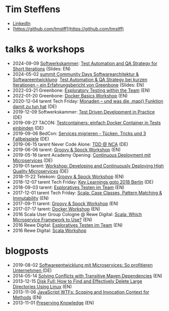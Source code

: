 # Tim Steffens

* [LinkedIn](https://www.linkedin.com/in/tim-steffens-62039268/)
* [https://github.com/tmstff](https://github.com/tmstff)


# talks & workshops

* 2024-09-09 [Softwerkskammer](https://www.softwerkskammer.org/activities/swk-cgn-2024-09-09): [Test Automation and QA Strategy for Short Iterations](slides/testing@greenbone.softwerkskammer.pdf) (Slides: EN)
* 2024-05-02 [summit Community Days Softwarearchitektur & Softwareentwicklung](https://summit-community.de/veranstaltung/softwarearchitektur-softwareentwicklung/): [Test Automation & QA Strategy bei kurzen Iterationen – ein Erfahrungsbericht von Greenbone](slides/testing@greenbone.pdf) (Slides: EN)
* 2022-03-21 Greenbone: [Exploratory Testing within the Team](slides/et.pdf) (EN)
* 2022-01-20 Greenbone: [Docker Basics Workshop](https://github.com/tmstff/docker-workshop) (EN)
* 2020-12-04 tarent Tech Friday: [Monaden – und was die .map() Funktion damit zu tun hat](2020-12_monads/README.md) (DE)
* 2019-12-09 Softwerkskammer: [Test Driven Development in Practice](https://github.com/tarent/tdd-softwerkskammer) (DE)
* 2019-09-27 TACON: [Testcontainers: einfach Docker Container in Tests einbinden](https://tmstff.github.io/2019-09-testcontainers-workshop-TaCon/) (DE)
* 2019-09-06 BedCon: [Services migrieren - Tücken, Tricks und 3 Fallbeispiele](2019-09-BedCon-Services_migrieren) (DE)
* 2019-06-15 tarent Never Code Alone: [TDD @ NCA](https://tmstff.github.io/tdd-nca) (DE)
* 2019-06-06 tarent: [Groovy & Spock Workshop](https://github.com/tmstff/groovy-workshop) (EN)
* 2019-05-16 tarent Academy Opening: [Continuous Deployment mit Microservices](slides/CD_Microservices_tarent_2019-05-16.pdf) (DE)
* 2019-01 tarent: [Workshop: Developing and Continuously Deploying High Quality Microservices](https://gitlab.com/tarent/high-quality-ci-microservices-tarent-2019-01) (DE)
* 2018-11-22 Telekom: [Groovy & Spock Workshop](https://github.com/tmstff/groovy-workshop) (EN)
* 2018-12-07 tarent Tech Friday: [Key Learnings goto 2018 Berlin](https://github.com/tmstff/2018-goto-key-learnings) (DE)
* 2018-09-03 tarent: [Exploratives Testen im Team](slides/et.pdf) (EN)
* 2017-12-01 tarent Tech Friday: [Scala: Case Classes, Pattern Matching & Immutability](https://github.com/tmstff/scala-talk-tarent-2017) (EN)
* 2017-09-11 tarent: [Groovy & Spock Workshop](https://github.com/tmstff/groovy-workshop) (EN)
* 2017-07-17 tarent: [Docker Workshop](https://github.com/tmstff/docker-workshop) (EN)
* 2016 Scala User Group Cologne @ Rewe Digital: [Scala: Which Microservice Framework to Use?](https://github.com/tmstff/scala-user-group-talk-rewe-2016) (EN)
* 2016 Rewe Digital: [Exploratives Testen im Team](slides/et.pdf) (EN)
* 2016 Rewe Digital: [Scala Workshop](https://github.com/tmstff/scala-workshop-tim)


# blogposts

* 2019-08-02 [Softwareentwicklung mit Microservices: So profitieren Unternehmen ](https://www.tarent.de/posts/softwareentwicklung-mit-microservices-so-profitieren-unternehmen/) (DE)
* 2014-05-14 [Solving Conflicts with Transitive Maven Dependencies](http://timsteffens.blogspot.com/2014/05/solving-conflicts-with-transitive-maven.html) (EN)
* 2013-12-15 [Disk Full: How to Find and Effectively Delete Large Directories Using Linux](http://timsteffens.blogspot.com/2013/12/disk-full-how-to-find-and-effectively.html) (EN)
* 2013-11-06 [JavaScript WTFs: Scoping and Invocation Context for Methods](http://timsteffens.blogspot.com/2013/11/javascript-wtfs-scoping-and-invocation.html) (EN)
* 2013-11-01 [Preserving Knowledge](http://timsteffens.blogspot.com/2013/11/preserving-knowledge.html) (EN)
